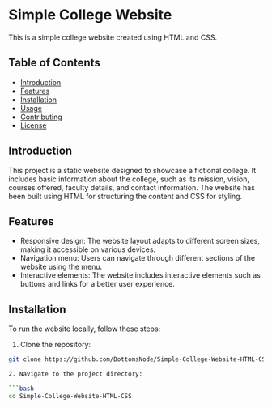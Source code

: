 # Simple College Website

This is a simple college website created using HTML and CSS.

## Table of Contents

- [Introduction](#introduction)
- [Features](#features)
- [Installation](#installation)
- [Usage](#usage)
- [Contributing](#contributing)
- [License](#license)

## Introduction

This project is a static website designed to showcase a fictional college. It includes basic information about the college, such as its mission, vision, courses offered, faculty details, and contact information. The website has been built using HTML for structuring the content and CSS for styling.

## Features

- Responsive design: The website layout adapts to different screen sizes, making it accessible on various devices.
- Navigation menu: Users can navigate through different sections of the website using the menu.
- Interactive elements: The website includes interactive elements such as buttons and links for a better user experience.

## Installation

To run the website locally, follow these steps:

1. Clone the repository:

```bash
git clone https://github.com/BottomsNode/Simple-College-Website-HTML-CSS

2. Navigate to the project directory:

```bash
cd Simple-College-Website-HTML-CSS

